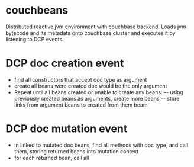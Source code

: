 # couchbeans
Distributed reactive jvm environment with couchbase backend. 
Loads jvm bytecode and its metadata onto couchbase cluster and executes it by listening to DCP events.


# DCP doc creation event
- find all constructors that accept doc type as argument
- create all beans were created doc would be the only argument
- Repeat until all beans created or unable to create any beans:
-- using previously created beans as arguments, create more beans
-- store links from argument beans to created from them beam

# DCP doc mutation event
- in linked to mutated doc beans, find all methods with doc type, and call them, storing returned beans into mutation context
- for each returned bean, call all 
 
